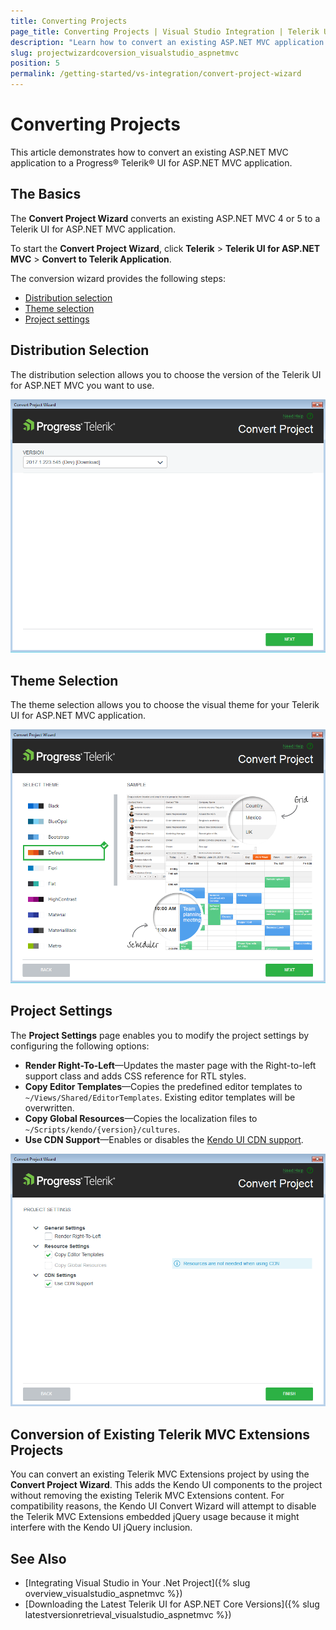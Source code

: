 ```yaml
---
title: Converting Projects
page_title: Converting Projects | Visual Studio Integration | Telerik UI for ASP.NET MVC
description: "Learn how to convert an existing ASP.NET MVC application to a Telerik UI for ASP.NET MVC application."
slug: projectwizardcoversion_visualstudio_aspnetmvc
position: 5
permalink: /getting-started/vs-integration/convert-project-wizard
---
```


# Converting Projects

This article demonstrates how to convert an existing ASP.NET MVC application to a Progress&reg; Telerik&reg; UI for ASP.NET MVC application.

## The Basics

The **Convert Project Wizard** converts an existing ASP.NET MVC 4 or 5 to a Telerik UI for ASP.NET MVC application.

To start the **Convert Project Wizard**, click **Telerik** > **Telerik UI for ASP.NET MVC** > **Convert to Telerik Application**.

The conversion wizard provides the following steps:  
- [Distribution selection](#distribution-selection)
- [Theme selection](#theme-selection)
- [Project settings](#project-settings)

## Distribution Selection

The distribution selection allows you to choose the version of the Telerik UI for ASP.NET MVC you want to use.

![Distribution selection](../../getting-started-mvc/vs-integration/images/convert_distribution.png)

## Theme Selection

The theme selection allows you to choose the visual theme for your Telerik UI for ASP.NET MVC application.

![Theme selection](../../getting-started-mvc/vs-integration/images/convert_theme.png)

## Project Settings

The **Project Settings** page enables you to modify the project settings by configuring the following options:

- **Render Right-To-Left**&mdash;Updates the master page with the Right-to-left support class and adds CSS reference for RTL styles.
- **Copy Editor Templates**&mdash;Copies the predefined editor templates to `~/Views/Shared/EditorTemplates`. Existing editor templates will be overwritten.
- **Copy Global Resources**&mdash;Copies the localization files to `~/Scripts/kendo/{version}/cultures`.
- **Use CDN Support**&mdash;Enables or disables the [Kendo UI CDN support](http://docs.telerik.com/kendo-ui/intro/installation/cdn-service).

![Project settings](../../getting-started-mvc/vs-integration/images/convert_settings.png)

## Conversion of Existing Telerik MVC Extensions Projects

You can convert an existing Telerik MVC Extensions project by using the **Convert Project Wizard**. This adds the Kendo UI components to the project without removing the existing Telerik MVC Extensions content. For compatibility reasons, the Kendo UI Convert Wizard will attempt to disable the Telerik MVC Extensions embedded jQuery usage because it might interfere with the Kendo UI jQuery inclusion.

## See Also

* [Integrating Visual Studio in Your .Net Project]({% slug overview_visualstudio_aspnetmvc %})
* [Downloading the Latest Telerik UI for ASP.NET Core Versions]({% slug latestversionretrieval_visualstudio_aspnetmvc %})

